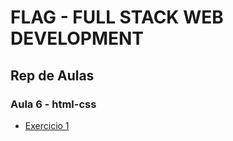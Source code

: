 # FLAG - FULL STACK WEB DEVELOPMENT
## Rep de Aulas
### Aula 6 - html-css

- [Exercicio 1](/html_css/aula6/ex1/)




